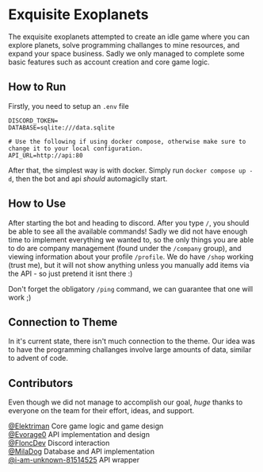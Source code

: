 # Exquisite Exoplanets
The exquisite exoplanets attempted to create an idle game where you can explore planets, solve programming challanges to mine resources, and expand your space business. Sadly we only managed to complete some basic features such as account creation and core game logic.

## How to Run
Firstly, you need to setup an `.env` file

```shell
DISCORD_TOKEN=
DATABASE=sqlite:///data.sqlite

# Use the following if using docker compose, otherwise make sure to change it to your local configuration.
API_URL=http://api:80  
```
After that, the simplest way is with docker. Simply run `docker compose up -d`, then the bot and api _should_ automagiclly start.

## How to Use
After starting the bot and heading to discord. After you type `/`, you should be able to see all the available commands! Sadly we did not have enough time to implement everything we wanted to, so the only things you are able to do are company management (found under the `/company` group), and viewing information about your profile `/profile`. We do have `/shop` working (trust me), but it will not show anything unless you manually add items via the API - so just pretend it isnt there :)

Don't forget the obligatory `/ping` command, we can guarantee that one will work ;)

## Connection to Theme
In it's current state, there isn't much connection to the theme. Our idea was to have the programming challanges involve large amounts of data, similar to advent of code.

## Contributors
Even though we did not manage to accomplish our goal, _huge_ thanks to everyone on the team for their effort, ideas, and support.

<!-- Alphabetical Order :) -->
[@Elektriman](https://github.com/Elektriman) Core game logic and game design<br>
[@Evorage0](https://github.com/Evorage0) API implementation and design<br>
[@FloncDev](https://github.com/FloncDev) Discord interaction<br>
[@MilaDog](https://github.com/MilaDog) Database and API implementation<br>
[@i-am-unknown-81514525](https://github.com/i-am-unknown-81514525) API wrapper
